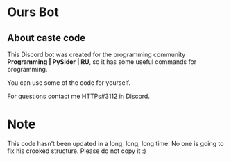 # Ours Bot
## About caste code
This Discord bot was created for the programming community **Programming | PySider | RU**, so it has some useful commands for programming.

You can use some of the code for yourself.

For questions contact me HTTPs#3112 in Discord.

# Note
This code hasn't been updated in a long, long, long time.
No one is going to fix his crooked structure. Please do not copy it :)
